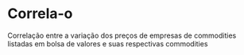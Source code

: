 # Correla-o
Correlação entre a variação dos preços de empresas de commodities listadas em bolsa de valores e suas respectivas commodities
